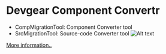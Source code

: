 # Devgear Component Convertr
* CompMigrationTool: Component Converter tool
* SrcMigrationTool: Source-code Converter tool
![Alt text](https://img1.daumcdn.net/thumb/R1280x0/?scode=mtistory2&fname=https%3A%2F%2Fk.kakaocdn.net%2Fdn%2Fbem2vL%2FbtqyUf4TJ7D%2FpgoXByYnk56Da9nqwun4dK%2Fimg.png)

[More information..](https://tech.devgear.co.kr/delphi_news/459559)
